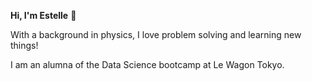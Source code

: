 **Hi, I'm Estelle** 👋

With a background in physics, I love problem solving and learning new things!

I am an alumna of the Data Science bootcamp at Le Wagon Tokyo.
